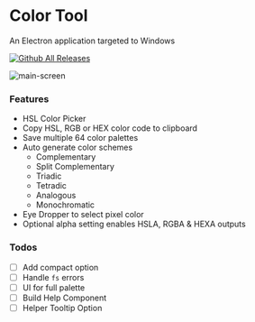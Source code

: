 # Color Tool

An Electron application targeted to Windows

[![Github All Releases](https://img.shields.io/github/downloads/benjaminadk/electron-color/total.svg)](https://github.com/benjaminadk/electron-color/releases)

![main-screen](https://s3-us-west-1.amazonaws.com/benjaminadk/cp-demo-2.gif)

### Features

- HSL Color Picker
- Copy HSL, RGB or HEX color code to clipboard
- Save multiple 64 color palettes
- Auto generate color schemes
  - Complementary
  - Split Complementary
  - Triadic
  - Tetradic
  - Analogous
  - Monochromatic
- Eye Dropper to select pixel color
- Optional alpha setting enables HSLA, RGBA & HEXA outputs

### Todos

- [ ] Add compact option
- [ ] Handle `fs` errors
- [ ] UI for full palette
- [ ] Build Help Component
- [ ] Helper Tooltip Option
